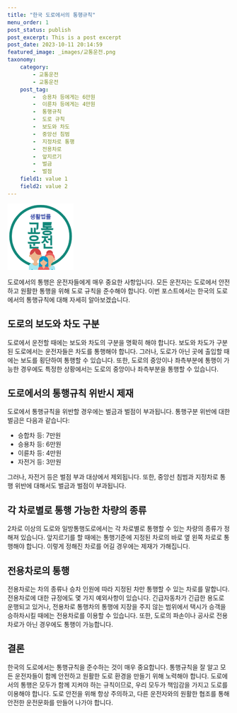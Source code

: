 ```yaml
---
title: "한국 도로에서의 통행규칙"
menu_order: 1
post_status: publish
post_excerpt: This is a post excerpt
post_date: 2023-10-11 20:14:59
featured_image: _images/교통운전.png
taxonomy:
    category:
        - 교통운전
        - 교통운전
    post_tag:
        -  승용차 등에게는 6만원
        -  이륜차 등에게는 4만원
        -  통행규칙
        -  도로 규칙
        -  보도와 차도
        -  중앙선 침범
        -  지정차로 통행
        -  전용차로
        -  앞지르기
        -  벌금
        -  벌점
    field1: value 1
    field2: value 2
---
```


![교통운전](/_images/교통운전.png)

도로에서의 통행은 운전자들에게 매우 중요한 사항입니다. 모든 운전자는 도로에서 안전하고 원활한 통행을 위해 도로 규칙을 준수해야 합니다. 이번 포스트에서는 한국의 도로에서의 통행규칙에 대해 자세히 알아보겠습니다.

## 도로의 보도와 차도 구분

도로에서 운전할 때에는 보도와 차도의 구분을 명확히 해야 합니다. 보도와 차도가 구분된 도로에서는 운전자들은 차도를 통행해야 합니다. 그러나, 도로가 아닌 곳에 출입할 때에는 보도를 횡단하여 통행할 수 있습니다. 또한, 도로의 중앙이나 좌측부분에 통행이 가능한 경우에도 특정한 상황에서는 도로의 중앙이나 좌측부분을 통행할 수 있습니다.

## 도로에서의 통행규칙 위반시 제재

도로에서 통행규칙을 위반할 경우에는 벌금과 벌점이 부과됩니다. 통행구분 위반에 대한 벌금은 다음과 같습니다:
- 승합차 등: 7만원
- 승용차 등: 6만원
- 이륜차 등: 4만원
- 자전거 등: 3만원

그러나, 자전거 등은 벌점 부과 대상에서 제외됩니다. 또한, 중앙선 침범과 지정차로 통행 위반에 대해서도 벌금과 벌점이 부과됩니다.

## 각 차로별로 통행 가능한 차량의 종류

2차로 이상의 도로와 일방통행도로에서는 각 차로별로 통행할 수 있는 차량의 종류가 정해져 있습니다. 앞지르기를 할 때에는 통행기준에 지정된 차로의 바로 옆 왼쪽 차로로 통행해야 합니다. 이렇게 정해진 차로를 어길 경우에는 제재가 가해집니다.

## 전용차로의 통행

전용차로는 차의 종류나 승차 인원에 따라 지정된 차만 통행할 수 있는 차로를 말합니다. 전용차로에 대한 규정에도 몇 가지 예외사항이 있습니다. 긴급자동차가 긴급한 용도로 운행되고 있거나, 전용차로 통행차의 통행에 지장을 주지 않는 범위에서 택시가 승객을 승하차시킬 때에는 전용차로를 이용할 수 있습니다. 또한, 도로의 파손이나 공사로 전용차로가 아닌 경우에도 통행이 가능합니다.

## 결론

한국의 도로에서는 통행규칙을 준수하는 것이 매우 중요합니다. 통행규칙을 잘 알고 모든 운전자들이 함께 안전하고 원활한 도로 환경을 만들기 위해 노력해야 합니다. 도로에서의 통행은 모두가 함께 지켜야 하는 규칙이므로, 우리 모두가 책임감을 가지고 도로를 이용해야 합니다. 도로 안전을 위해 항상 주의하고, 다른 운전자와의 원활한 협조를 통해 안전한 운전문화를 만들어 나가야 합니다.

